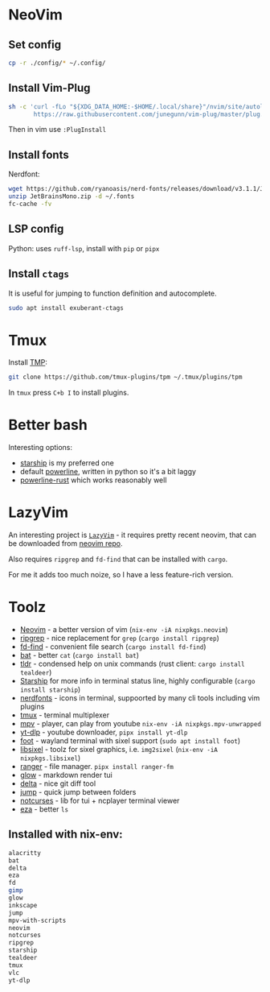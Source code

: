 # NeoVim

## Set config

```sh
cp -r ./config/* ~/.config/
```

## Install Vim-Plug

```sh
sh -c 'curl -fLo "${XDG_DATA_HOME:-$HOME/.local/share}"/nvim/site/autoload/plug.vim --create-dirs \
       https://raw.githubusercontent.com/junegunn/vim-plug/master/plug.vim'
```

Then in vim use `:PlugInstall`

## Install fonts

Nerdfont:

```sh
wget https://github.com/ryanoasis/nerd-fonts/releases/download/v3.1.1/JetBrainsMono.zip
unzip JetBrainsMono.zip -d ~/.fonts
fc-cache -fv
```

## LSP config

Python: uses `ruff-lsp`, install with `pip` or `pipx`

## Install `ctags`

It is useful for jumping to function definition and autocomplete.

```sh
sudo apt install exuberant-ctags
```

# Tmux

Install [TMP](https://github.com/tmux-plugins/tpm):

```sh
git clone https://github.com/tmux-plugins/tpm ~/.tmux/plugins/tpm
```

In `tmux` press `C+b I` to install plugins.

# Better bash

Interesting options:
- [starship](https://starship.rs/) is my preferred one
- default [powerline](https://github.com/b-ryan/powerline-shell), written in python so it's a bit laggy
- [powerline-rust](https://github.com/cirho/powerline-rust) which works reasonably well

# LazyVim

An interesting project is [`LazyVim`](https://www.lazyvim.org/) - it requires pretty
recent neovim, that can be downloaded from [neovim repo](https://github.com/neovim/neovim/releases/tag/stable).

Also requires `ripgrep` and `fd-find` that can be installed with `cargo`.

For me it adds too much noize, so I have a less feature-rich version.

# Toolz

- [Neovim](https://neovim.io/) - a better version of vim (`nix-env -iA nixpkgs.neovim`)
- [ripgrep](https://github.com/BurntSushi/ripgrep) - nice replacement for `grep` (`cargo install ripgrep`)
- [fd-find](https://github.com/sharkdp/fd) - convenient file search (`cargo install fd-find`)
- [bat](https://github.com/sharkdp/bat) - better `cat` (`cargo install bat`)
- [tldr](https://tldr.sh/) - condensed help on unix commands (rust client: `cargo install tealdeer`)
- [Starship](https://starship.rs/) for more info in terminal status line, highly configurable (`cargo install starship`)
- [nerdfonts](https://www.nerdfonts.com/) - icons in terminal, suppoorted by many cli tools including vim plugins
- [tmux](https://github.com/tmux/tmux/wiki) - terminal multiplexer
- [mpv](https://mpv.io/) - player, can play from youtube `nix-env -iA nixpkgs.mpv-unwrapped`
- [yt-dlp](https://github.com/yt-dlp/yt-dlp) - youtube downloader, `pipx install yt-dlp`
- [foot](https://codeberg.org/dnkl/foot) - wayland terminal with sixel support (`sudo apt install foot`)
- [libsixel](https://github.com/libsixel/libsixel) - toolz for sixel graphics, i.e. `img2sixel` (`nix-env -iA nixpkgs.libsixel`)
- [ranger](https://github.com/ranger/ranger) - file manager. `pipx install ranger-fm`
- [glow](https://github.com/charmbracelet/glow) - markdown render tui
- [delta](https://github.com/dandavison/delta) - nice git diff tool
- [jump](https://github.com/gsamokovarov/jump) - quick jump between folders
- [notcurses](https://github.com/dankamongmen/notcurses/) - lib for tui + ncplayer terminal viewer
- [eza](https://github.com/eza-community/eza) - better `ls`

## Installed with nix-env:

```sh
alacritty
bat
delta
eza
fd
gimp
glow
inkscape
jump
mpv-with-scripts
neovim
notcurses
ripgrep
starship
tealdeer
tmux
vlc
yt-dlp
```
